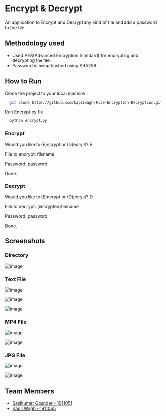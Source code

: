 
# Encrypt & Decrypt

An application to Encrypt and Decrypt any kind of file and add a password to the file.



## Methodology used

- Used AES(Advanced Encryption Standard) for encrypting and decrypting the file.
- Password is being hashed using SHA256.


## How to Run

Clone the project to your local machine

```bash
  git clone https://github.com/kapilwagh/File-Encryption-Decryption.git
```
Run Encrypt.py file

```bash
  python encrypt.py
```
### Encrypt
Would you like to (E)ncrypt or (D)ecrypt?:E

File to encrypt: filename

Password: password

Done.

### Decrypt

Would you like to (E)ncrypt or (D)ecrypt?:D

File to decrypt: (encrypted)filename

Password: password

Done.


## Screenshots

### Directory
![image](https://user-images.githubusercontent.com/56561152/154518386-31ac808d-0fd8-4cb2-8888-38b25a2b7520.png)

### Text File

![image](https://user-images.githubusercontent.com/56561152/154518688-890a8ad2-3f6a-4485-9086-16855ee43eee.png)

![image](https://user-images.githubusercontent.com/56561152/154518846-8ae80d37-647b-484c-a813-12b7b3f1bdc4.png)

![image](https://user-images.githubusercontent.com/56561152/154518981-9d682a41-5294-4243-8cb1-c745447baf67.png)

### MP4 File

![image](https://user-images.githubusercontent.com/56561152/154519297-d8e87fbb-8a9e-4d41-b66c-31fff5e258de.png)

![image](https://user-images.githubusercontent.com/56561152/154519210-ad0d6cc9-fab6-411d-8dc1-9606f28ef0d3.png)

### JPG File

![image](https://user-images.githubusercontent.com/56561152/154519569-48b83c2a-f7a6-4e89-bf22-4417ed5b9d97.png)

![image](https://user-images.githubusercontent.com/56561152/154519681-5ded02e2-45df-4e97-b0ee-ced3576a9a70.png)

## Team Members

- [Sasikumar Goundar - 1911051](https://github.com/sasikgoundar)
- [Kapil Wagh - 1911065](https://github.com/kapilwagh)


